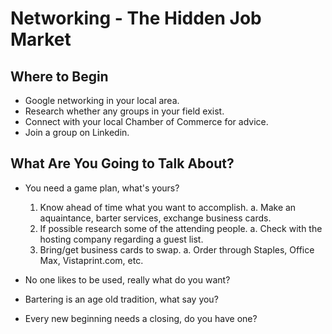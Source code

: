 <!-- TITLE: Networking -->
<!-- SUBTITLE: Its Important to Your Success -->

# Networking - The Hidden Job Market

## Where to Begin
- Google networking in your local area.
- Research whether any groups in your field exist.
- Connect with your local Chamber of Commerce for advice.
- Join a group on Linkedin.

## What Are You Going to Talk About?
- You need a game plan, what's yours?
  1.  Know ahead of time what you want to accomplish.
       a. Make an aquaintance, barter services, exchange business cards.
  2.  If possible research some of the attending people.
       a. Check with the hosting company regarding a guest list.
  3.  Bring/get business cards to swap.
       a. Order through Staples, Office Max, Vistaprint.com, etc.
	
- No one likes to be used, really what do you want?
- Bartering is an age old tradition, what say you?
- Every new beginning needs a closing, do you have one?